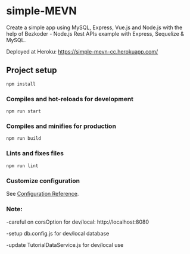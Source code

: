 # simple-MEVN
Create a simple app using MySQL, Express, Vue.js and Node.js with the help of Bezkoder - Node.js Rest APIs example with Express, Sequelize & MySQL.

Deployed at Heroku: https://simple-mevn-cc.herokuapp.com/

## Project setup
```
npm install
```

### Compiles and hot-reloads for development
```
npm run start
```

### Compiles and minifies for production
```
npm run build
```

### Lints and fixes files
```
npm run lint
```

### Customize configuration
See [Configuration Reference](https://cli.vuejs.org/config/).

### Note:

-careful on corsOption for dev/local: http://localhost:8080

-setup db.config.js for dev/local database

-update TutorialDataService.js for dev/local use

